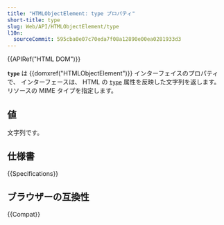 ```yaml
---
title: "HTMLObjectElement: type プロパティ"
short-title: type
slug: Web/API/HTMLObjectElement/type
l10n:
  sourceCommit: 595cba0e07c70eda7f08a12890e00ea0281933d3
---
```


{{APIRef("HTML DOM")}}

**`type`** は {{domxref("HTMLObjectElement")}} インターフェイスのプロパティで、
インターフェースは、 HTML の [`type`](/ja/docs/Web/HTML/Element/object#type) 属性を反映した文字列を返します。リソースの MIME タイプを指定します。

## 値

文字列です。

## 仕様書

{{Specifications}}

## ブラウザーの互換性

{{Compat}}

